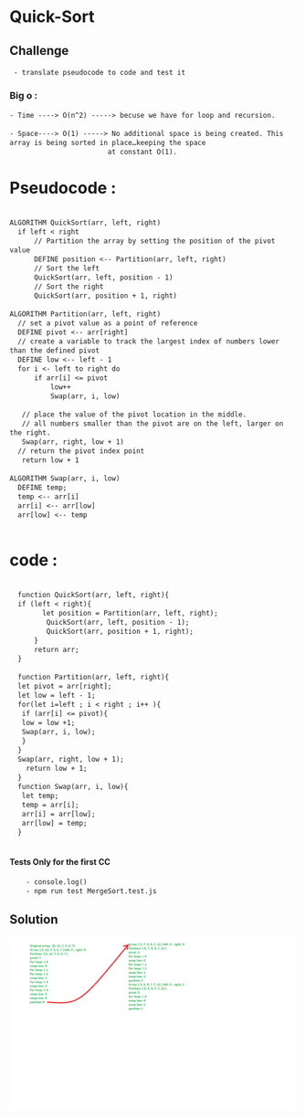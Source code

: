 # Quick-Sort 

## Challenge
     
     - translate pseudocode to code and test it

### Big o :


    - Time ----> O(n^2) -----> becuse we have for loop and recursion.

    - Space----> O(1) -----> No additional space is being created. This array is being sorted in place…keeping the space 
                            at constant O(1).     


# Pseudocode : 

  ```
  
ALGORITHM QuickSort(arr, left, right)
    if left < right
        // Partition the array by setting the position of the pivot value 
        DEFINE position <-- Partition(arr, left, right)
        // Sort the left
        QuickSort(arr, left, position - 1)
        // Sort the right
        QuickSort(arr, position + 1, right)

ALGORITHM Partition(arr, left, right)
    // set a pivot value as a point of reference
    DEFINE pivot <-- arr[right]
    // create a variable to track the largest index of numbers lower than the defined pivot
    DEFINE low <-- left - 1
    for i <- left to right do
        if arr[i] <= pivot
            low++
            Swap(arr, i, low)

     // place the value of the pivot location in the middle.
     // all numbers smaller than the pivot are on the left, larger on the right. 
     Swap(arr, right, low + 1)
    // return the pivot index point
     return low + 1

ALGORITHM Swap(arr, i, low)
    DEFINE temp;
    temp <-- arr[i]
    arr[i] <-- arr[low]
    arr[low] <-- temp
   
  ```


# code :

  ```

    function QuickSort(arr, left, right){
    if (left < right){
          let position = Partition(arr, left, right);
           QuickSort(arr, left, position - 1);
           QuickSort(arr, position + 1, right);
        }
        return arr;
    }
    
    function Partition(arr, left, right){
    let pivot = arr[right];
    let low = left - 1; 
    for(let i=left ; i < right ; i++ ){
     if (arr[i] <= pivot){
     low = low +1;
     Swap(arr, i, low);
     }
    }
    Swap(arr, right, low + 1);
      return low + 1;
    }
    function Swap(arr, i, low){
     let temp;
     temp = arr[i];
     arr[i] = arr[low];
     arr[low] = temp;
    }
  
  
  ```

#### Tests Only for the first CC

  ```      
      - console.log()
      - npm run test MergeSort.test.js

  ```     

## Solution

![whiteboard](../../assets/QuickCC.png)